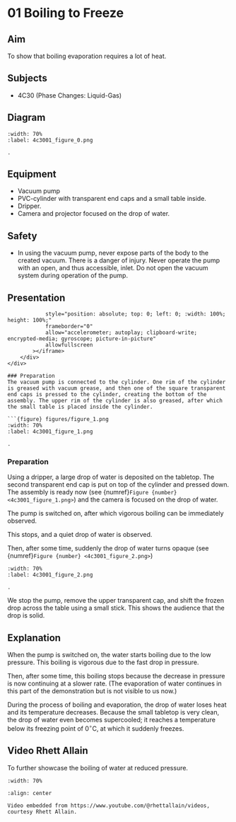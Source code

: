 # 01 Boiling to Freeze 
    
  
## Aim   
 To show that boiling evaporation requires a lot of heat.   
  
## Subjects   
* 4C30 (Phase Changes: Liquid-Gas)   

## Diagram
    
```{figure} figures/figure_0.png  
:width: 70%  
:label: 4c3001_figure_0.png  

. 
```

## Equipment   
 *  Vacuum pump 
 *  PVC-cylinder with transparent end caps and a small table inside. 
 *  Dripper. 
 *  Camera and projector focused on the drop of water.   
  
## Safety   
 
 *  In using the vacuum pump, never expose parts of the body to the created vacuum. There is a danger of injury. Never operate the pump with an open, and thus accessible, inlet. Do not open the vacuum system during operation of the pump.
      
  
## Presentation

```{iframe} https://www.youtube.com/embed/UqNgZtQOqxc?si=BYJG3-xoJcGA5RsS"
            style="position: absolute; top: 0; left: 0; :width: 100%; height: 100%;"
            frameborder="0"
            allow="accelerometer; autoplay; clipboard-write; encrypted-media; gyroscope; picture-in-picture"
            allowfullscreen
        ></iframe>
    </div>
</div>

### Preparation
The vacuum pump is connected to the cylinder. One rim of the cylinder is greased with vacuum grease, and then one of the square transparent end caps is pressed to the cylinder, creating the bottom of the assembly. The upper rim of the cylinder is also greased, after which the small table is placed inside the cylinder.   

```{figure} figures/figure_1.png  
:width: 70%  
:label: 4c3001_figure_1.png  

. 
```
### Preparation
Using a dripper, a large drop of water is deposited on the tabletop. The second transparent end cap is put on top of the cylinder and pressed down. The assembly is ready now (see {numref}`Figure {number} <4c3001_figure_1.png>`) and the camera is focused on the drop of water.

The pump is switched on, after which vigorous boiling can be immediately observed.

This stops, and a quiet drop of water is observed.

Then, after some time, suddenly the drop of water turns opaque (see {numref}`Figure {number} <4c3001_figure_2.png>`)

```{figure} figures/figure_2.png  
:width: 70%  
:label: 4c3001_figure_2.png  

. 
```

We stop the pump, remove the upper transparent cap, and shift the frozen drop across the table using a small stick. This shows the audience that the drop is solid.     
  
## Explanation   
When the pump is switched on, the water starts boiling due to the low pressure. This boiling is vigorous due to the fast drop in pressure.

Then, after some time, this boiling stops because the decrease in pressure is now continuing at a slower rate. (The evaporation of water continues in this part of the demonstration but is not visible to us now.)

During the process of boiling and evaporation, the drop of water loses heat and its temperature decreases. Because the small tabletop is very clean, the drop of water even becomes supercooled; it reaches a temperature below its freezing point of $0^{\circ} \mathrm{C}$, at which it suddenly freezes.  

## Video Rhett Allain
To further showcase the boiling of water at reduced pressure.

```{iframe} https://www.youtube.com/watch?v=A5D-ICLmbfA
:width: 70%

:align: center

Video embedded from https://www.youtube.com/@rhettallain/videos, courtesy Rhett Allain.
```
